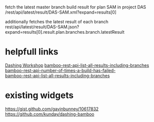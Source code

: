fetch the latest master branch build result for plan SAM in project DAS
/rest/api/latest/result/DAS-SAM.xml?expand=results[0]

additionally fetches the latest result of each branch
rest/api/latest/result/DAS-SAM.json?expand=results[0].result.plan.branches.branch.latestResult


# helpfull links #

[Dashing Workshop](https://vimeo.com/95307499)
[bamboo-rest-api-list-all-results-including-branches](https://answers.atlassian.com/questions/250383/bamboo-rest-api-list-all-results-including-branches)  
[bamboo-rest-api-number-of-times-a-build-has-failed-](https://answers.atlassian.com/questions/14814271/bamboo-rest-api-number-of-times-a-build-has-failed-)  
[bamboo-rest-api-list-all-results-including-branches](https://answers.atlassian.com/questions/250383/bamboo-rest-api-list-all-results-including-branches)  

# existing widgets #
https://gist.github.com/gavinbunney/10617832
https://github.com/kunday/dashing-bamboo